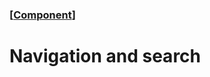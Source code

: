 ### [[Component](./human-interface-guidelines-markdown/component.md)]  
  
# **Navigation and search**  

